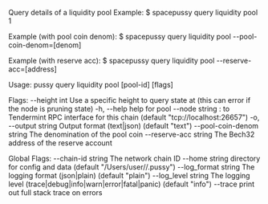 Query details of a liquidity pool
Example:
$ spacepussy query liquidity pool 1

Example (with pool coin denom):
$ spacepussy query liquidity pool --pool-coin-denom=[denom]

Example (with reserve acc):
$ spacepussy query liquidity pool --reserve-acc=[address]

Usage:
  pussy query liquidity pool [pool-id] [flags]

Flags:
      --height int               Use a specific height to query state at (this can error if the node is pruning state)
  -h, --help                     help for pool
      --node string              <host>:<port> to Tendermint RPC interface for this chain (default "tcp://localhost:26657")
  -o, --output string            Output format (text|json) (default "text")
      --pool-coin-denom string   The denomination of the pool coin
      --reserve-acc string       The Bech32 address of the reserve account

Global Flags:
      --chain-id string     The network chain ID
      --home string         directory for config and data (default "/Users/user//.pussy")
      --log_format string   The logging format (json|plain) (default "plain")
      --log_level string    The logging level (trace|debug|info|warn|error|fatal|panic) (default "info")
      --trace               print out full stack trace on errors
